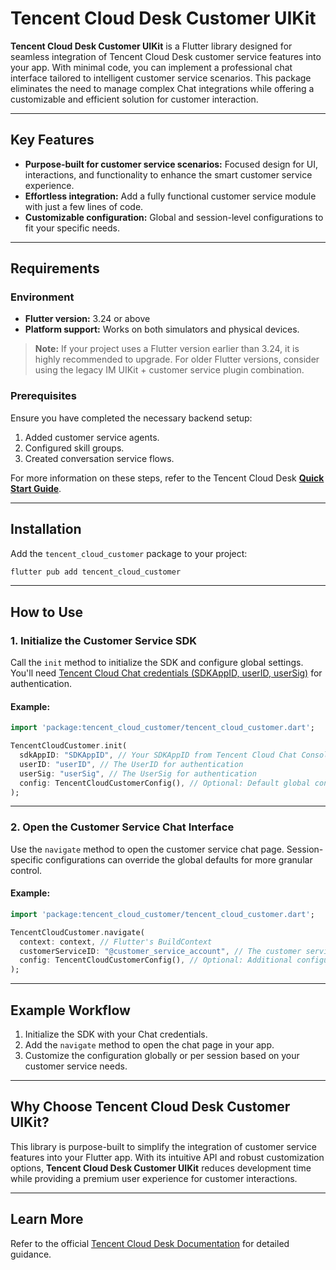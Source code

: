 # Tencent Cloud Desk Customer UIKit

**Tencent Cloud Desk Customer UIKit** is a Flutter library designed for seamless integration of Tencent Cloud Desk customer service features into your app. With minimal code, you can implement a professional chat interface tailored to intelligent customer service scenarios. This package eliminates the need to manage complex Chat integrations while offering a customizable and efficient solution for customer interaction.

---

## Key Features

- **Purpose-built for customer service scenarios:** Focused design for UI, interactions, and functionality to enhance the smart customer service experience.
- **Effortless integration:** Add a fully functional customer service module with just a few lines of code.
- **Customizable configuration:** Global and session-level configurations to fit your specific needs.

---

## Requirements

### Environment

- **Flutter version:** 3.24 or above
- **Platform support:** Works on both simulators and physical devices.

> **Note:** If your project uses a Flutter version earlier than 3.24, it is highly recommended to upgrade. For older Flutter versions, consider using the legacy IM UIKit + customer service plugin combination.

### Prerequisites

Ensure you have completed the necessary backend setup:
1. Added customer service agents.
2. Configured skill groups.
3. Created conversation service flows.

For more information on these steps, refer to the Tencent Cloud Desk **[Quick Start Guide](https://www.tencentcloud.com/document/product/1047/58964)**.

---

## Installation

Add the `tencent_cloud_customer` package to your project:

```bash
flutter pub add tencent_cloud_customer
```

---

## How to Use

### 1. Initialize the Customer Service SDK

Call the `init` method to initialize the SDK and configure global settings. You'll need [Tencent Cloud Chat credentials (SDKAppID, userID, userSig)](https://www.tencentcloud.com/document/product/1047/33517) for authentication.

#### Example:

```dart
import 'package:tencent_cloud_customer/tencent_cloud_customer.dart';

TencentCloudCustomer.init(
  sdkAppID: "SDKAppID", // Your SDKAppID from Tencent Cloud Chat Console
  userID: "userID", // The UserID for authentication
  userSig: "userSig", // The UserSig for authentication
  config: TencentCloudCustomerConfig(), // Optional: Default global configuration for all the customer service experience
);
```

---

### 2. Open the Customer Service Chat Interface

Use the `navigate` method to open the customer service chat page. Session-specific configurations can override the global defaults for more granular control.

#### Example:

```dart
import 'package:tencent_cloud_customer/tencent_cloud_customer.dart';

TencentCloudCustomer.navigate(
  context: context, // Flutter's BuildContext
  customerServiceID: "@customer_service_account", // The customer service account ID to initiate a chat with
  config: TencentCloudCustomerConfig(), // Optional: Additional configuration specific to this session
);
```

---

## Example Workflow

1. Initialize the SDK with your Chat credentials.
2. Add the `navigate` method to open the chat page in your app.
3. Customize the configuration globally or per session based on your customer service needs.

---

## Why Choose Tencent Cloud Desk Customer UIKit?

This library is purpose-built to simplify the integration of customer service features into your Flutter app. With its intuitive API and robust customization options, **Tencent Cloud Desk Customer UIKit** reduces development time while providing a premium user experience for customer interactions.

---

## Learn More

Refer to the official [Tencent Cloud Desk Documentation](https://www.tencentcloud.com/document/product/1047/63268) for detailed guidance.
